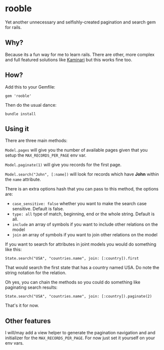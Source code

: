 # rooble

Yet another unnecessary and selfishly-created pagination and search gem for rails.

## Why?

Because its a fun way for me to learn rails. There are other, more complex and full featured solutions like [Kaminari](https://github.com/amatsuda/kaminari) but this works fine too.

## How?

Add this to your Gemfile:

`gem 'rooble'`

Then do the usual dance:

`bundle install`

## Using it

There are three main methods:

`Model.pages` will give you the number of available pages given that you setup the `MAX_RECORDS_PER_PAGE` env var.

`Model.paginate(1)` will give you records for the first page.

`Model.search("John", [:name])` will look for records which have **John** within the `name` attribute.

There is an extra options hash that you can pass to this method, the options are:

 * `case_sensitive: false` whether you want to make the search case sensitive. Default is false.
 * `type: all` type of match, beginning, end or the whole string. Default is all.
 * `include` an array of symbols if you want to include other relations on the model
 * `join` an array of symbols if you want to join other relations on the model

If you want to search for attributes in joint models you would do something like this:

`State.search("USA", "countries.name", join: [:country]).first`

That would search the first state that has a country named USA. Do note the string notation for the relation.

Oh yes, you can chain the methods so you could do something like paginating search results:

`State.search("USA", "countries.name", join: [:country]).paginate(2)`

That's it for now.

## Other features

I will/may add a view helper to generate the pagination navigation and and initializer for the `MAX_RECORDS_PER_PAGE`. For now just set it yourself on your env vars.
